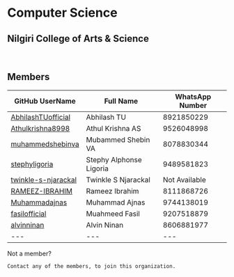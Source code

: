 # Computer Science
## Nilgiri College of Arts & Science
<br/>

## Members
| GitHub UserName | Full Name | WhatsApp Number
|---|---|---|
|[AbhilashTUofficial](https://github.com/AbhilashTUofficial)| Abhilash TU | 8921850229
|[Athulkrishna8998](https://github.com/athulkrishna8998)| Athul Krishna AS | 9526048998
|[muhammedshebinva](https://github.com/muhammedshebinva)| Mubammed Shebin VA| 8078830344
|[stephyligoria](https://github.com/stephyligoria)| Stephy Alphonse Ligoria| 9489581823
|[twinkle-s-njarackal](https://github.com/twinkle-s-njarackal)| Twinkle S Njarackal| Not Available
|[RAMEEZ-IBRAHIM](https://github.com/RAMEEZ-IBRAHIM)| Rameez Ibrahim | 8111868726
|[Muhammadajnas](https://github.com/Muhammadajnas)| Muhammad Ajnas | 9744138019
|[fasilofficial](https://github.com/fasilofficial)| Muahmeed Fasil | 9207518879
|[alvinninan](https://github.com/alvinninan)| Alvin Ninan | 8606881977
|---|---|---

Not a member?

    Contact any of the members, to join this organization.
